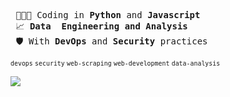 <pre>
 👨🏽‍💻 Coding in <b>Python</b> and <b>Javascript</b> 
 📈 <b>Data  Engineering and Analysis</b>
 🛡️ With <b>DevOps</b> and <b>Security</b> practices
</pre>

<sup>`devops` `security` `web-scraping` `web-development` `data-analysis`</sup>  
 
 <div>  
  <img align="left" src="https://github-readme-stats.vercel.app/api/top-langs/?username=everton-tenorio&layout=compact&title_color=ffffff&text_color=ffffff&icon_color=red&bg_color=161b22">
 </div>
 
<!--

 #### 💻 Technologies & Tools
  <img align="left" src="https://i.ibb.co/gjKH4Qd/Screenshot-2024-03-21-at-16-10-09-Editing-everton-tenorio-README-md-at-main-everton-tenorio-everton.png" width="550px">
  Version  | Cloud | Database | Code | Server - IaC | ELK Stack
--------- | ------ | ------ | ------ | ------ | ------
![Git](https://img.shields.io/badge/-Git-black?style=flat-square&logo=git) | ![aws](https://img.shields.io/badge/-AWS-black?style=flat-square&logo=amazon-aws) | ![PostgreSQL](https://img.shields.io/badge/-PostgreSQL-black?style=flat-square&logo=postgresql) | ![Python](https://img.shields.io/badge/-Python-black?style=flat-square&logo=Python) | ![Linux](https://img.shields.io/badge/Linux-black?style=flat-square&logo=linux) | ![Elasticsearch](https://img.shields.io/badge/Elasticsearch-005571?style=flat-square&logo=elasticsearch)
![GitHub](https://img.shields.io/badge/-GitHub-181717?style=flat-square&logo=github) |  ![DigitalOcean](https://img.shields.io/badge/DigitalOcean-black?style=flat-square&logo=digitalOcean) | ![MySQL](https://img.shields.io/badge/-MySQL-black?style=flat-square&logo=mysql) | ![Javascript](https://img.shields.io/badge/-Javascript-black?style=flat-square&logo=Javascript) | ![Docker](https://img.shields.io/badge/Docker-black?style=flat-square&logo=docker) | ![Logstash](https://img.shields.io/badge/Logstash-005571?style=flat-square&logo=logstash)
![GitLab](https://img.shields.io/badge/-GitLab-black?style=flat-square&logo=gitlab)   |  |  |  | ![Ansible](https://img.shields.io/badge/Ansible-black?style=flat-square&logo=ansible) | ![Kibana](https://img.shields.io/badge/Kibana-005571?style=flat-square&logo=kibana) 
|  |  |  |  | ![Terraform](https://img.shields.io/badge/Terraform-black?style=flat-square&logo=terraform)
|  |  |  |  | ![Grafana](https://img.shields.io/badge/Grafana-black?style=flat-square&logo=grafana) -->


<!---   

<---### Hi there 👋

https://img.shields.io/badge/githubs-%23121011.svg?style=for-the-badge&logo=github&logoColor=white

Always seeking theoretical and practical knowledge regarding software development best practices, devops culture, cloud computing, automation and troubleshooting.
          
:earth_americas: Living in Maceió, Brazil      

### Skills ###
<img align="left" width="20px" alt="Linux" src="https://upload.wikimedia.org/wikipedia/commons/thumb/3/35/Tux.svg/1200px-Tux.svg.png" />
<img align="left" width="26px" alt="Docker" src="https://cdn4.iconfinder.com/data/icons/logos-and-brands/512/97_Docker_logo_logos-512.png" />
<img align="left" width="26px" alt="Python" src="https://raw.githubusercontent.com/github/explore/80688e429a7d4ef2fca1e82350fe8e3517d3494d/topics/python/python.png" />
<img align="left" width="45px" alt="Django" src="https://1000logos.net/wp-content/uploads/2020/08/Django-Logo.png" />
<img align="left" width="26px" alt="Flask" src="https://cdn.iconscout.com/icon/free/png-256/flask-51-285137.png" />
<img align="left" width="26px" alt="Vue" src="https://upload.wikimedia.org/wikipedia/commons/thumb/9/95/Vue.js_Logo_2.svg/1184px-Vue.js_Logo_2.svg.png" />
<img align="left" width="90px" alt="PostgreSQL" src="https://i.ibb.co/gZxdKd4/oie-l-UMazof-Mm7c-M.png" />

 
--->
